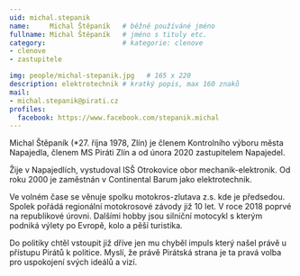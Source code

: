 ```yaml
---
uid: michal.stepanik
name:     Michal Štěpaník  	# běžně používáné jméno
fullname: Michal Štěpaník  	# jméno s tituly etc.
category:                   # kategorie: clenove
- clenove
- zastupitele

img: people/michal-stepanik.jpg   # 165 x 220
description: elektrotechnik # kratký popis, max 160 znaků
mail:
- michal.stepanik@pirati.cz
profiles:
  facebook: https://www.facebook.com/stepanik.michal
---
```

Michal Štěpaník (*27. října 1978, Zlín) je členem Kontrolního výboru města Napajedla, členem MS Piráti Zlín a od února 2020 zastupitelem Napajedel.

Žije v Napajedlích, vystudoval ISŠ Otrokovice obor mechanik-elektronik. Od roku 2000 je zaměstnán v Continental Barum jako elektrotechnik.

Ve volném čase se věnuje spolku motokros-zlutava z.s. kde je předsedou. Spolek pořádá regionální motokrosové závody již 10 let. V roce 2018 poprvé na republikové úrovni. Dalšími hobby jsou silniční motocykl s kterým podniká výlety po Evropě, kolo a pěší turistika.

Do politiky chtěl vstoupit již dříve jen mu chyběl impuls který našel právě u přístupu Pirátů k politice. Myslí, že právě Pirátská strana je ta pravá volba pro uspokojení svých ideálů a vizí.
